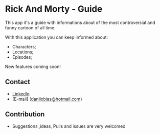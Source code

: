 # Rick And Morty - Guide

This app it's a guide with informations about of the most controversial and funny cartoon of all time.

With this application you can keep informed about:

- Characters;
- Locations;
- Episodes;

New features coming soon!

## Contact
- [LinkedIn](https://www.linkedin.com/in/danilobias/)
- [E-mail] (danilobias@hotmail.com)

## Contribution
- Suggestions ,ideas, Pulls and issues are very welcomed
